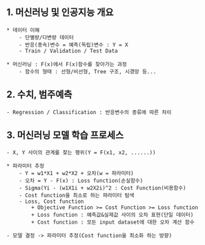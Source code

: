 ## 1. 머신러닝 및 인공지능 개요
    * 데이터 이해
        - 단별량/다변량 데이터
        - 반응(종속)변수 = 예측(독립)변수 : Y = X
        - Train / Validation / Test Data

    * 머신러닝 : F(x)에서 F(x)함수를 찾아가는 과정
        - 함수의 형태 : 선형/비선형, Tree 구조, 시경망 등...

## 2. 수치, 범주예측
    - Regression / Classification : 반응변수의 종류에 따른 차이

## 3. 머신러닝 모델 학습 프로세스
    - X, Y 사이의 관계를 찾는 행위(Y = F(x1, x2, ......))
    
    * 파라미터 추정
        - Y = w1*X1 + w2*X2 + 오차(w = 파라미터)
        - 오차 = Y - F(x) : Loss function(손실함수)
        - Sigma(Yi - (w1X1i + w2X2i)^2 : Cost Function(비용함수)
        - Cost function을 최소로 하는 파라미터 탐색
        - Loss, Cost function
            + Objective Function >= Cost Function >= Loss function
            + Loss function : 예측값&실제값 사이의 오차 표현(단일 데이터)
            + Cost function : 모든 input dataset에 대한 오차 계산 함수
    
    - 모델 결정 -> 파라미터 추정(Cost function을 최소화 하는 방향) 
